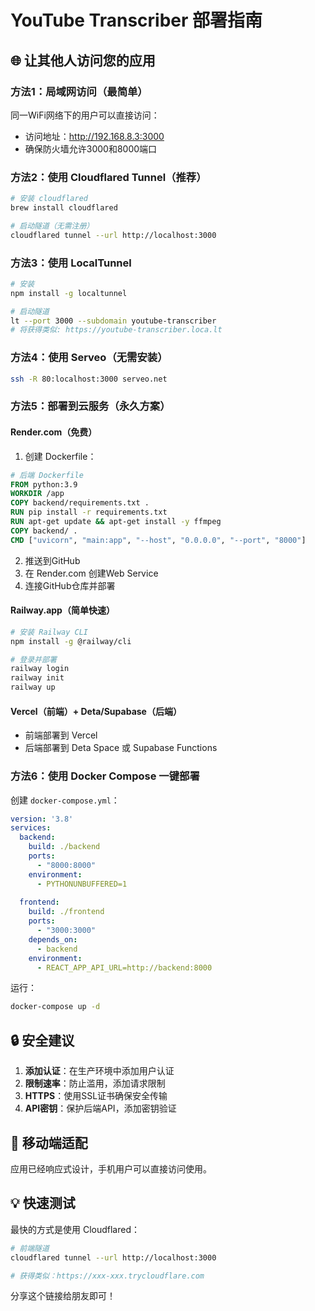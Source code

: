 # YouTube Transcriber 部署指南

## 🌐 让其他人访问您的应用

### 方法1：局域网访问（最简单）
同一WiFi网络下的用户可以直接访问：
- 访问地址：http://192.168.8.3:3000
- 确保防火墙允许3000和8000端口

### 方法2：使用 Cloudflared Tunnel（推荐）
```bash
# 安装 cloudflared
brew install cloudflared

# 启动隧道（无需注册）
cloudflared tunnel --url http://localhost:3000
```

### 方法3：使用 LocalTunnel
```bash
# 安装
npm install -g localtunnel

# 启动隧道
lt --port 3000 --subdomain youtube-transcriber
# 将获得类似: https://youtube-transcriber.loca.lt
```

### 方法4：使用 Serveo（无需安装）
```bash
ssh -R 80:localhost:3000 serveo.net
```

### 方法5：部署到云服务（永久方案）

#### Render.com（免费）
1. 创建 Dockerfile：
```dockerfile
# 后端 Dockerfile
FROM python:3.9
WORKDIR /app
COPY backend/requirements.txt .
RUN pip install -r requirements.txt
RUN apt-get update && apt-get install -y ffmpeg
COPY backend/ .
CMD ["uvicorn", "main:app", "--host", "0.0.0.0", "--port", "8000"]
```

2. 推送到GitHub
3. 在 Render.com 创建Web Service
4. 连接GitHub仓库并部署

#### Railway.app（简单快速）
```bash
# 安装 Railway CLI
npm install -g @railway/cli

# 登录并部署
railway login
railway init
railway up
```

#### Vercel（前端）+ Deta/Supabase（后端）
- 前端部署到 Vercel
- 后端部署到 Deta Space 或 Supabase Functions

### 方法6：使用 Docker Compose 一键部署

创建 `docker-compose.yml`：
```yaml
version: '3.8'
services:
  backend:
    build: ./backend
    ports:
      - "8000:8000"
    environment:
      - PYTHONUNBUFFERED=1
    
  frontend:
    build: ./frontend
    ports:
      - "3000:3000"
    depends_on:
      - backend
    environment:
      - REACT_APP_API_URL=http://backend:8000
```

运行：
```bash
docker-compose up -d
```

## 🔒 安全建议

1. **添加认证**：在生产环境中添加用户认证
2. **限制速率**：防止滥用，添加请求限制
3. **HTTPS**：使用SSL证书确保安全传输
4. **API密钥**：保护后端API，添加密钥验证

## 📱 移动端适配

应用已经响应式设计，手机用户可以直接访问使用。

## 💡 快速测试

最快的方式是使用 Cloudflared：
```bash
# 前端隧道
cloudflared tunnel --url http://localhost:3000

# 获得类似：https://xxx-xxx.trycloudflare.com
```

分享这个链接给朋友即可！